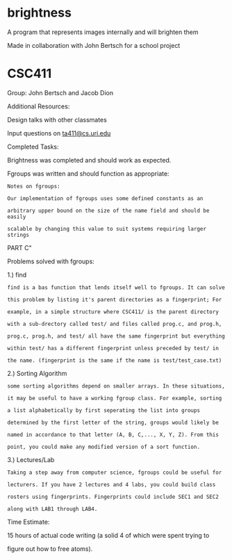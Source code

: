 # brightness
A program that represents images internally and will brighten them

Made in collaboration with John Bertsch for a school project

# CSC411


Group: John Bertsch and Jacob Dion


Additional Resources:

Design talks with other classmates

Input questions on ta411@cs.uri.edu


Completed Tasks:

Brightness was completed and should work as expected.

Fgroups was written and should function as appropriate:

	Notes on fgroups:

	Our implementation of fgroups uses some defined constants as an

	arbitrary upper bound on the size of the name field and should be easily

	scalable by changing this value to suit systems requiring larger strings


PART C"


Problems solved with fgroups:

1.) find

	find is a bas function that lends itself well to fgroups. It can solve

	this problem by listing it's parent directories as a fingerprint; For 

	example, in a simple structure where CSC411/ is the parent directory

	with a sub-drectory called test/ and files called prog.c, and prog.h,

	prog.c, prog.h, and test/ all have the same fingerprint but everything

	within test/ has a different fingerprint unless preceded by test/ in

	the name. (fingerprint is the same if the name is test/test_case.txt)


2.) Sorting Algorithm

	some sorting algorithms depend on smaller arrays. In these situations,

	it may be useful to have a working fgroup class. For example, sorting

	a list alphabetically by first seperating the list into groups

	determined by the first letter of the string, groups would likely be

	named in accordance to that letter (A, B, C,..., X, Y, Z). From this

	point, you could make any modified version of a sort function.


3.) Lectures/Lab

	Taking a step away from computer science, fgroups could be useful for

	lecturers. If you have 2 lectures and 4 labs, you could build class

	rosters using fingerprints. Fingerprints could include SEC1 and SEC2

	along with LAB1 through LAB4.


Time Estimate: 

15 hours of actual code writing (a solid 4 of which were spent trying to 

figure out how to free atoms).
